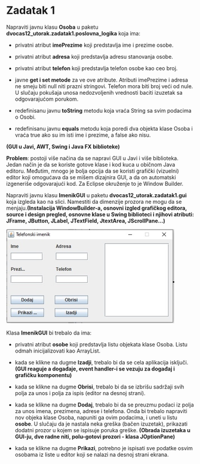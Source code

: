 # Zadatak 1


Napraviti javnu klasu **Osoba** u paketu **dvocas12_utorak.zadatak1.poslovna_logika** koja ima:


- privatni atribut **imePrezime** koji predstavlja ime i prezime osobe.
- privatni atribut **adresa** koji predstavlja adresu stanovanja osobe.
- privatni atribut **telefon** koji predstavlja telefon osobe kao ceo broj.



- javne **get i set metode** za ve ove atribute. Atributi imePrezime i adresa ne smeju biti null niti prazni stringovi. Telefon mora biti broj veći od nule. U slučaju pokušaja unosa nedozvoljenih vrednosti baciti izuzetak sa odgovarajućom porukom.
- redefinisanu javnu **toString** metodu koja vraća String sa svim podacima o Osobi.
- redefinisanu javnu **equals** metodu koja poredi dva objekta klase Osoba i vraća true ako su im isti ime i prezime, a false ako nisu.


**(GUI u Javi, AWT, Swing i Java FX biblioteke)**


**Problem**: postoji više načina da se napravi GUI u Javi i više biblioteka. Jedan način je da se koriste gotove klase i kod kuca u običnom Java editoru. Međutim, mnogo je bolja opcija da se koristi grafički (vizuelni) editor koji omogućava da se mišem dizajnira GUI, a da on automatski izgeneriše odgovarajući kod. Za Eclipse okruženje to je Window Builder.


Napraviti javnu klasu **ImenikGUI** u paketu **dvocas12_utorak.zadatak1.gui** koja izgleda kao na slici. Namestiti da dimenzije prozora ne mogu da se menjaju.**(Instalacija WindowBuilder-a, osnovni izgled grafičkog editora, source i design pregled, osnovne klase u Swing biblioteci i njihovi atributi: JFrame, JButton, JLabel, JTextField, JtextArea, JScrollPane...)**


![ImenikGUI](ImenikGUI.jpg)


Klasa **ImenikGUI** bi trebalo da ima: 

- privatni atribut **osobe** koji predstavlja listu objekata klase Osoba. Listu odmah inicijalizovati kao ArrayList.


- kada se klikne na dugme **Izadji**, trebalo bi da se cela aplikacija isključi. **(GUI reaguje a događaje, event handler-i se vezuju za događaj i grafičku komponentu)**

- kada se klikne na dugme **Obrisi**, trebalo bi da se izbrišu sadržaji svih polja za unos i polja za ispis (editor na desnoj strani).

- kada se klikne na dugme **Dodaj**, trebalo bi da se preuzmu podaci iz polja za unos imena, prezimena, adrese i telefona. Onda bi trebalo napraviti nov objeka klase Osoba, napuniti ga ovim podacima, i uneti u listu **osobe**. U slučaju da je nastala neka greška (bačen izuzetak), prikazati dodatni prozor u kojem se ispisuje poruka greške. **(Obrada izuzetaka u GUI-ju, dve radne niti, polu-gotovi prozori - klasa JOptionPane)**

- kada se klikne na dugme **Prikazi**, potrebno je ispisati sve podatke osvim osobama iz liste u editor koji se nalazi na desnoj strani ekrana.